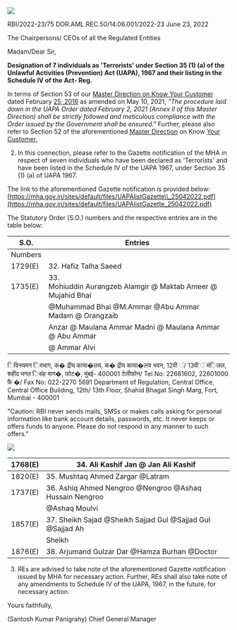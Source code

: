 ![](_page_0_Picture_2.jpeg)

RBI/2022-23/75 DOR.AML.REC.50/14.06.001/2022-23 June 23, 2022

The Chairpersons/ CEOs of all the Regulated Entities

Madam/Dear Sir,

**Designation of 7 individuals as 'Terrorists' under Section 35 (1) (a) of the Unlawful Activities (Prevention) Act (UAPA), 1967 and their listing in the Schedule IV of the Act- Reg.**

In terms of Section 53 of our [Master Direction on Know Your Customer](https://www.rbi.org.in/Scripts/BS_ViewMasDirections.aspx?id=11566) dated February [25, 2016](https://www.rbi.org.in/Scripts/BS_ViewMasDirections.aspx?id=11566) as amended on May 10, 2021, *"The procedure laid down in the UAPA Order dated February 2, 2021 (Annex II of this Master Direction) shall be strictly followed and meticulous compliance with the Order issued by the Government shall be ensured."* Further, please also refer to Section 52 of the aforementioned [Master Direction](https://www.rbi.org.in/Scripts/BS_ViewMasDirections.aspx?id=11566) on Know [Your Customer.](https://www.rbi.org.in/Scripts/BS_ViewMasDirections.aspx?id=11566)

2. In this connection, please refer to the Gazette notification of the MHA in respect of seven individuals who have been declared as 'Terrorists' and have been listed in the Schedule IV of the UAPA 1967, under Section 35 (1) (a) of UAPA 1967.

The link to the aforementioned Gazette notification is provided below: [https://mha.gov.in/sites/default/files/UAPAlistGazette\\_25042022.pdf](https://mha.gov.in/sites/default/files/UAPAlistGazette_25042022.pdf)

The Statutory Order (S.O.) numbers and the respective entries are in the table below:

| S.O.    | Entries                                                          |
|---------|------------------------------------------------------------------|
| Numbers |                                                                  |
| 1729(E) | 32. Hafiz Talha Saeed                                            |
| 1735(E) | 33.<br>Mohiuddin Aurangzeb Alamgir @ Maktab Ameer @ Mujahid Bhai |
|         | @Muhammad Bhai @M.Ammar @Abu Ammar Madam @ Orangzaib             |
|         | Anzar @ Maulana Ammar Madni @ Maulana Ammar @ Abu Ammar          |
|         | @ Ammar Alvi                                                     |

िविनयमन िवभाग, क� द्रीय काया�लय, क� द्रीय काया�लय भवन, 12वी ं/ 13वी ं मंिज़ल, शहीद भगत िसंह माग�, फोट�, मुंबई- 400001 टेलीफोन/ Tel No: 22661602, 22601000 फै �/ Fax No: 022-2270 5691 Department of Regulation, Central Office, Central Office Building, 12th/ 13th Floor, Shahid Bhagat Singh Marg, Fort, Mumbai - 400001

"Caution: RBI never sends mails, SMSs or makes calls asking for personal information like bank account details, passwords, etc. It never keeps or offers funds to anyone. Please do not respond in any manner to such offers."

![](_page_0_Picture_15.jpeg)

| 1768(E) | 34. Ali Kashif Jan @ Jan Ali Kashif                        |
|---------|------------------------------------------------------------|
| 1820(E) | 35. Mushtaq Ahmed Zargar @Latram                           |
| 1737(E) | 36. Ashiq Ahmed Nengroo @Nengroo @Ashaq Hussain Nengroo    |
|         | @Ashaq Moulvi                                              |
| 1857(E) | 37. Sheikh Sajad @Sheikh Sajjad Gul @Sajjad Gul @Sajjad Ah |
|         | Sheikh                                                     |
| 1876(E) | 38. Arjumand Gulzar Dar @Hamza Burhan @Doctor              |

3. REs are advised to take note of the aforementioned Gazette notification issued by MHA for necessary action. Further, REs shall also take note of any amendments to Schedule IV of the UAPA, 1967, in the future, for necessary action.

Yours faithfully,

(Santosh Kumar Panigrahy) Chief General Manager
